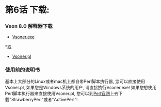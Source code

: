 # 第6话 下载:
### Vson 8.0 解释器下载
* [Vsoner.exe](vsoner.exe)

*或

* [Vsoner.pl](vsoner.pl)
### 使用前的说明书
基本上大部分的Linux或者mac机上都自带Perl脚本执行器, 您可以直接使用Vsoner.pl, 如果您是Windows系统的用户, 请直接执行Vsoner.exe! 如果您想使用Perl脚本执行器来直接使用Vsoner.pl, 您可以到[Perl官网](https://www.perl.org/get.html)上去下载"StrawberryPerl"或者"ActivePerl"!
